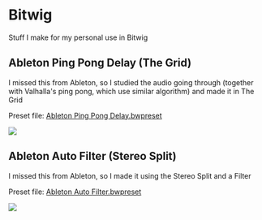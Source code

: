 # Bitwig

Stuff I make for my personal use in Bitwig

## Ableton Ping Pong Delay (The Grid)

I missed this from Ableton, so I studied the audio going through (together with Valhalla's ping pong, which use similar algorithm) and made it in The Grid

Preset file: [Ableton Ping Pong Delay.bwpreset](https://github.com/fractalf/bitwig/raw/main/Ping%20Pong%20Delay.bwpreset)

![](Bitwig-Grid-Ableton-Ping-Pong-Delay.png?raw=true)

## Ableton Auto Filter (Stereo Split)

I missed this from Ableton, so I made it using the Stereo Split and a Filter

Preset file: [Ableton Auto Filter.bwpreset](https://github.com/fractalf/bitwig/raw/main/Stereo%20LFO%20Filter.bwpreset)

![](Bitwig-Stereo-Split-Ableton-Auto-Filter.png?raw=true)
